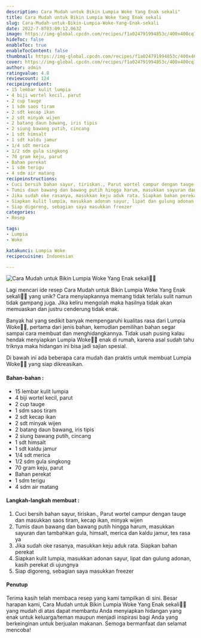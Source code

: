 ```yaml
---
description: Cara Mudah untuk Bikin Lumpia Woke Yang Enak sekali"
title: Cara Mudah untuk Bikin Lumpia Woke Yang Enak sekali
slug: Cara-Mudah-untuk-Bikin-Lumpia-Woke-Yang-Enak-sekali
date: 2022-7-8T03:09:12.063Z
image: https://img-global.cpcdn.com/recipes/f1a024791994853c/400x400cq70/photo.jpg
hideToc: false
enableToc: true
enableTocContent: false
thumbnail: https://img-global.cpcdn.com/recipes/f1a024791994853c/400x400cq70/photo.jpg
cover: https://img-global.cpcdn.com/recipes/f1a024791994853c/400x400cq70/photo.jpg
author: admin
ratingvalue: 4.8
reviewcount: 124
recipeingredient:
- 15 lembar kulit lumpia
- 4 biji wortel kecil, parut
- 2 cup tauge
- 1 sdm saos tiram
- 2 sdt kecap ikan
- 2 sdt minyak wijen
- 2 batang daun bawang, iris tipis
- 2 siung bawang putih, cincang
- 1 sdt himsalt
- 1 sdt kaldu jamur
- 1/4 sdt merica
- 1/2 sdm gula singkong
- 70 gram keju, parut
- Bahan perekat
- 1 sdm terigu
- 4 sdm air matang
recipeinstructions:
- Cuci bersih bahan sayur, tiriskan., Parut wortel campur dengan tauge dan masukkan saos tiram, kecap ikan, minyak wijen
- Tumis daun bawang dan bawang putih hingga harum, masukkan sayuran dan tambahkan gula, himsalt, merica dan kaldu jamur, tes rasa ya
- Jika sudah oke rasanya, masukkan keju aduk rata. Siapkan bahan perekat
- Siapkan kulit lumpia, masukkan adonan sayur, lipat dan gulung adonan, kasih perekat di ujungnya
- Siap digoreng, sebagian saya masukkan freezer
categories:
- Resep

tags:
- Lumpia
- Woke

katakunci: Lumpia Woke
recipecuisine: Indonesian

---
```


![Cara Mudah untuk Bikin Lumpia Woke Yang Enak sekali👩‍🍳](https://img-global.cpcdn.com/recipes/f1a024791994853c/400x400cq70/photo.jpg)

Lagi mencari ide resep Cara Mudah untuk Bikin Lumpia Woke Yang Enak sekali👩‍🍳 yang unik? Cara menyiapkannya memang tidak terlalu sulit namun tidak gampang juga. Jika keliru mengolah maka hasilnya tidak akan memuaskan dan justru cenderung tidak enak.

Banyak hal yang sedikit banyak mempengaruhi kualitas rasa dari Lumpia Woke👩‍🍳, pertama dari jenis bahan, kemudian pemilihan bahan segar sampai cara membuat dan menghidangkannya. Tidak usah pusing kalau hendak menyiapkan Lumpia Woke👩‍🍳 enak di rumah, karena asal sudah tahu triknya maka hidangan ini bisa jadi sajian spesial.

Di bawah ini ada beberapa cara mudah dan praktis untuk membuat Lumpia Woke👩‍🍳 yang siap dikreasikan.

<!--inarticleads1-->

#### Bahan-bahan :

- 15 lembar kulit lumpia
- 4 biji wortel kecil, parut
- 2 cup tauge
- 1 sdm saos tiram
- 2 sdt kecap ikan
- 2 sdt minyak wijen
- 2 batang daun bawang, iris tipis
- 2 siung bawang putih, cincang
- 1 sdt himsalt
- 1 sdt kaldu jamur
- 1/4 sdt merica
- 1/2 sdm gula singkong
- 70 gram keju, parut
- Bahan perekat
- 1 sdm terigu
- 4 sdm air matang

<!--inarticleads2-->

#### Langkah-langkah membuat :

1. Cuci bersih bahan sayur, tiriskan., Parut wortel campur dengan tauge dan masukkan saos tiram, kecap ikan, minyak wijen
1. Tumis daun bawang dan bawang putih hingga harum, masukkan sayuran dan tambahkan gula, himsalt, merica dan kaldu jamur, tes rasa ya
1. Jika sudah oke rasanya, masukkan keju aduk rata. Siapkan bahan perekat
1. Siapkan kulit lumpia, masukkan adonan sayur, lipat dan gulung adonan, kasih perekat di ujungnya
1. Siap digoreng, sebagian saya masukkan freezer

#### Penutup

Terima kasih telah membaca resep yang kami tampilkan di sini. Besar harapan kami, Cara Mudah untuk Bikin Lumpia Woke Yang Enak sekali👩‍🍳 yang mudah di atas dapat membantu Anda menyiapkan hidangan yang enak untuk keluarga/teman maupun menjadi inspirasi bagi Anda yang berkeinginan untuk berjualan makanan. Semoga bermanfaat dan selamat mencoba!